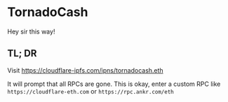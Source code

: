 # TornadoCash
Hey sir this way!

## TL; DR

Visit https://cloudflare-ipfs.com/ipns/tornadocash.eth

It will prompt that all RPCs are gone. This is okay, enter a custom RPC like `https://cloudflare-eth.com` or `https://rpc.ankr.com/eth`
